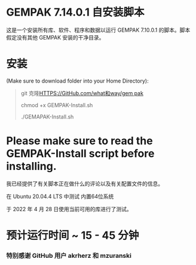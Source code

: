 # GEMPAK 7.14.0.1 自安装脚本

这是一个安装所有库、软件、程序和数据以运行 GEMPAK 7.10.0.1 的脚本。脚本假定没有其他 GEMPAK 安装的干净目录。

# 安装

(Make sure to download folder into your Home Directory):

> git 克隆[HTTPS://GitHub.com/what和way/gem pak](https://github.com/whatheway/GEMPAK)
>
> chmod +x GEMPAK-Install.sh
>
> ./GEMAPAK-Install.sh

# Please make sure to read the GEMPAK-Install script before installing.

我已经提供了有关脚本正在做什么的评论以及有关配置文件的信息。

在 Ubuntu 20.04.4 LTS 中测试
内置64位系统

于 2022 年 4 月 28 日使用当前可用的库进行了测试。

# 预计运行时间 ~ 15 - 45 分钟

### 特别感谢 GitHub 用户 akrherz 和 mzuranski
